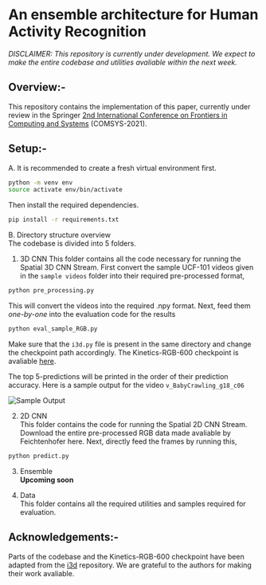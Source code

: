 # An ensemble architecture for Human Activity Recognition

*DISCLAIMER: This repository is currently under development. We expect to make the entire codebase and utilities avaliable within the next week.*

## Overview:-

This repository contains the implementation of this paper, currently under review in the Springer [2nd International Conference on Frontiers in Computing and Systems](https://comsysconf.org/index.html) (COMSYS-2021). 

## Setup:-

A. It is recommended to create a fresh virtual environment first.
```bash
python -m venv env
source activate env/bin/activate
```
Then install the required dependencies.
```bash
pip install -r requirements.txt
```
B. Directory structure overview  
The codebase is divided into 5 folders. 

1. 3D CNN
This folder contains all the code necessary for running the Spatial 3D CNN Stream.
First convert the sample UCF-101 videos given in the ```sample videos``` folder into their required pre-processed format,
```bash
python pre_processing.py
```
This will convert the videos into the required .npy format.
Next, feed them *one-by-one* into the evaluation code for the results
```bash
python eval_sample_RGB.py
```
Make sure that the ```i3d.py``` file is present in the same directory and change the checkpoint path accordingly.
The Kinetics-RGB-600 checkpoint is avaliable [here](https://drive.google.com/drive/folders/1bLwYRzp7Aei1qtNhOcq5C4cnjD27A845?usp=sharing).

The top 5-predictions will be printed in the order of their prediction accuracy.
Here is a sample output for the video ```v_BabyCrawling_g18_c06```  

![Sample Output](https://github.com/sarosijbose/An-ensemble-architecture-for-Human-Activity-Recognition/blob/main/3D%20CNN/sample%20output.jpg)

2. 2D CNN  
This folder contains the code for running the Spatial 2D CNN Stream.
Download the entire pre-processed RGB data made avaliable by Feichtenhofer here.
Next, directly feed the frames by running this,
```bash
python predict.py
```
3. Ensemble  
**Upcoming soon**

4. Data   
This folder contains all the required utilities and samples required for evaluation.

## Acknowledgements:-

Parts of the codebase and the Kinetics-RGB-600 checkpoint have been adapted from the [i3d](https://github.com/deepmind/kinetics-i3d) repository. 
We are grateful to the authors for making their work avaliable.
